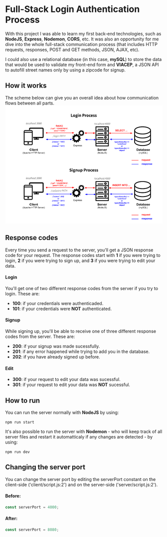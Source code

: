# Full-Stack Login Authentication Process
With this project I was able to learn my first back-end technologies, such as **NodeJS**, **Express**, **Nodemon**, **CORS**, etc. It was also an opportunity for me dive into the whole full-stack communication process (that includes HTTP requests, responses, POST and GET methods, JSON, AJAX, etc).

I could also use a relational database (in this case, **mySQL**) to store the data that would be used to validate my front-end form and **VIACEP**, a JSON API to autofill street names only by using a zipcode for signup.


## How it works
The scheme below can give you an overall idea about how communication flows between all parts.
![Scheme](scheme.png)


## Response codes
Every time you send a request to the server, you'll get a JSON response code for your request. The response codes start with **1** if you were trying to login, **2** if you were trying to sign up, and **3** if you were trying to edit your data.
#### Login
You'll get one of two different response codes from the server if you try to login. These are:
- **100**: if your credentials were authenticaded.
- **101**: if your credentials were **NOT** authenticated.
#### Signup
While signing up, you'll be able to receive one of three different response codes from the server. These are:
- **200**: if your signup was made sucessfully.
- **201**: if any error happened while trying to add you in the database.
- **202**: if you have already signed up before.
#### Edit
- **300**: if your request to edit your data was sucessful.
- **301**: if your request to edit your data was **NOT** sucessful.

## How to run
You can run the server normally with **NodeJS** by using:
```
npm run start
```
It's also possible to run the server with **Nodemon** - who will keep track of all server files and restart it automatticaly if any changes are detected - by using:
```
npm run dev
```

## Changing the server port
You can change the server port by editing the serverPort constant on the client-side ('client/script.js:2') and on the server-side ('server/script.js:2').
#### Before:
```javascript
const serverPort = 4000;
```
#### After:
```javascript
const serverPort = 8080;
```
